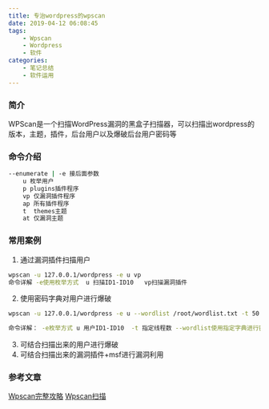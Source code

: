 ```yaml
---
title: 专治wordpress的wpscan
date: 2019-04-12 06:08:45
tags:
    - Wpscan
    - Wordpress
    - 软件
categories:
    - 笔记总结
    - 软件运用
---
```


### 简介
WPScan是一个扫描WordPress漏洞的黑盒子扫描器，可以扫描出wordpress的版本，主题，插件，后台用户以及爆破后台用户密码等

### 命令介绍
```bash
--enumerate | -e 接后面参数
    u 枚举用户
    p plugins插件程序
    vp 仅漏洞插件程序
    ap 所有插件程序
    t  themes主题
    at 仅漏洞主题
```
<!--more-->
### 常用案例

1. 通过漏洞插件扫描用户
```bash
wpscan -u 127.0.0.1/wordpress -e u vp
命令详解 -e使用枚举方式  u 扫描ID1-ID10   vp扫描漏洞插件
```
2. 使用密码字典对用户进行爆破
```bash
wpscan -u 127.0.0.1/wordpress -e u --wordlist /root/wordlist.txt -t 50 

命令详解： -e枚举方式 u 用户ID1-ID10  -t 指定线程数 --wordlist使用指定字典进行密码爆破 /root/wordlist.txt 字典路径及字典文件  wordlist.txt字典文件需自己准备或使用kali自带字典
```
3. 可结合扫描出来的用户进行爆破
4. 可结合扫描出来的漏洞插件+msf进行漏洞利用

### 参考文章
[Wpscan完整攻略](https://www.cnblogs.com/WangYiqiang/p/9490869.html)
[Wpscan扫描](https://www.cnblogs.com/WangYiqiang/p/9490869.html)
